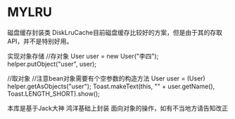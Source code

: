 # MYLRU
磁盘缓存封装类
DiskLruCache目前磁盘缓存比较好的方案，但是由于其的存取API，并不是特别好用。


实现对象存储
//存对象
User user = new User("李四");
helper.putObject("user", user);


//取对象
 //注意bean对象需要有个空参数的构造方法
 User user = (User) helper.getAsObjects("user");
 Toast.makeText(this, "" + user.getName(), Toast.LENGTH_SHORT).show();
 
 
 本库是基于Jack大神 鸿洋基础上封装 面向对象的操作，如有不当地方请告知改正

